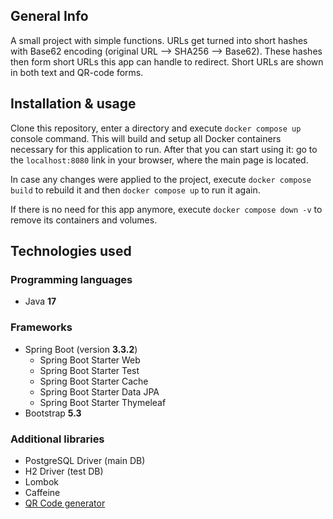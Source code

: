 ## General Info

A small project with simple functions. URLs get turned into short hashes with Base62 encoding (original URL --> SHA256 --> Base62). These hashes then form short URLs this app can handle to redirect. Short URLs are shown in both text and QR-code forms.

## Installation & usage

Clone this repository, enter a directory and execute ```docker compose up``` console command. This will build and setup all Docker containers necessary for this application to run. After that you can start using it: go to the ```localhost:8080``` link in your browser, where the main page is located.

In case any changes were applied to the project, execute ```docker compose build``` to rebuild it and then ```docker compose up``` to run it again.

If there is no need for this app anymore, execute ```docker compose down -v``` to remove its containers and volumes.

## Technologies used

### Programming languages
- Java **17**

### Frameworks
- Spring Boot (version **3.3.2**)
  - Spring Boot Starter Web
  - Spring Boot Starter Test
  - Spring Boot Starter Cache
  - Spring Boot Starter Data JPA
  - Spring Boot Starter Thymeleaf
- Bootstrap **5.3**
 
### Additional libraries
- PostgreSQL Driver (main DB)
- H2 Driver (test DB)
- Lombok
- Caffeine
- [QR Code generator](https://github.com/nayuki/QR-Code-generator)
